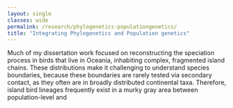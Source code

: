 ```yaml
---
layout: single
classes: wide
permalink: /research/phylogenetics-populationgenetics/
title: "Integrating Phylogenetics and Population genetics"
---
```


Much of my dissertation work focused on reconstructing the speciation process in birds that live in Oceania, inhabiting complex, fragmented island chains. These distributions make it challenging to understand species boundaries, because these boundaries are rarely tested via secondary contact, as they often are in broadly distributed continental taxa. Therefore, island bird lineages frequently exist in a murky gray area between population-level and 
